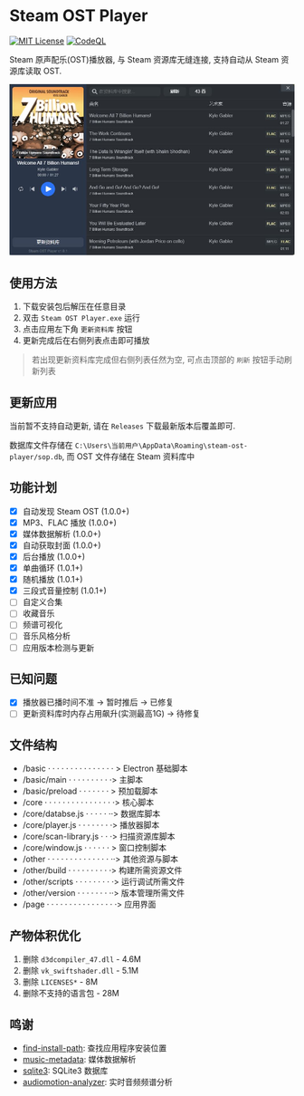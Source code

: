 # Steam OST Player

[![MIT License](https://img.shields.io/badge/license-MIT-blue)](https://opensource.org/licenses/MIT)
[![CodeQL](https://github.com/skye-z/steam-ost-player/workflows/CodeQL/badge.svg)](https://github.com/skye-z/steam-ost-player/security/code-scanning)

Steam 原声配乐(OST)播放器, 与 Steam 资源库无缝连接, 支持自动从 Steam 资源库读取 OST.

![DEMO](demo.jpg)

## 使用方法

1. 下载安装包后解压在任意目录
2. 双击 `Steam OST Player.exe` 运行
3. 点击应用左下角 `更新资料库` 按钮
4. 更新完成后在右侧列表点击即可播放

> 若出现更新资料库完成但右侧列表任然为空, 可点击顶部的 `刷新` 按钮手动刷新列表

## 更新应用

当前暂不支持自动更新, 请在 `Releases` 下载最新版本后覆盖即可.

数据库文件存储在 `C:\Users\当前用户\AppData\Roaming\steam-ost-player/sop.db`, 而 OST 文件存储在 Steam 资料库中

## 功能计划

* [x] 自动发现 Steam OST (1.0.0+)
* [x] MP3、FLAC 播放 (1.0.0+)
* [x] 媒体数据解析 (1.0.0+)
* [x] 自动获取封面 (1.0.0+)
* [x] 后台播放 (1.0.0+)
* [x] 单曲循环 (1.0.1+)
* [x] 随机播放 (1.0.1+)
* [x] 三段式音量控制 (1.0.1+)
* [ ] 自定义合集
* [ ] 收藏音乐
* [ ] 频谱可视化
* [ ] 音乐风格分析
* [ ] 应用版本检测与更新

## 已知问题

* [x] 播放器已播时间不准 -> 暂时推后 -> 已修复
* [ ] 更新资料库时内存占用飙升(实测最高1G) -> 待修复

## 文件结构

* /basic · · · · · · · · · · · · · · · > Electron 基础脚本
* /basic/main · · · · · · · · · ·> 主脚本
* /basic/preload · · · · · · · > 预加载脚本
* /core · · · · · · · · · · · · · · · ·> 核心脚本
* /core/databse.js · · · · · ··> 数据库脚本
* /core/player.js · · · · · · · ·> 播放器脚本
* /core/scan-library.js · · ·> 扫描资源库脚本
* /core/window.js · · · · · · > 窗口控制脚本
* /other · · · · · · · · · · · · · · ··> 其他资源与脚本
* /other/build · · · · · · · · · ·> 构建所需资源文件
* /other/scripts · · · · · · · · ·> 运行调试所需文件
* /other/version · · · · · · · ··> 版本管理所需文件
* /page · · · · · · · · · · · · · · · ·> 应用界面

## 产物体积优化

1. 删除 `d3dcompiler_47.dll` - 4.6M
1. 删除 `vk_swiftshader.dll` - 5.1M
2. 删除 `LICENSES*` - 8M
3. 删除不支持的语言包 - 28M

## 鸣谢

* [find-install-path](https://www.npmjs.com/package/find-install-path): 查找应用程序安装位置
* [music-metadata](https://www.npmjs.com/package/music-metadata): 媒体数据解析
* [sqlite3](https://www.npmjs.com/package/sqlite3): SQLite3 数据库
* [audiomotion-analyzer](https://www.npmjs.com/package/audiomotion-analyzer): 实时音频频谱分析